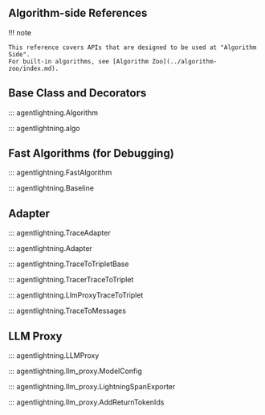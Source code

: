 ## Algorithm-side References

!!! note

    This reference covers APIs that are designed to be used at "Algorithm Side".
    For built-in algorithms, see [Algorithm Zoo](../algorithm-zoo/index.md).

## Base Class and Decorators

::: agentlightning.Algorithm

::: agentlightning.algo

## Fast Algorithms (for Debugging)

::: agentlightning.FastAlgorithm

::: agentlightning.Baseline

## Adapter

::: agentlightning.TraceAdapter

::: agentlightning.Adapter

::: agentlightning.TraceToTripletBase

::: agentlightning.TracerTraceToTriplet

::: agentlightning.LlmProxyTraceToTriplet

::: agentlightning.TraceToMessages

## LLM Proxy

::: agentlightning.LLMProxy

::: agentlightning.llm_proxy.ModelConfig

::: agentlightning.llm_proxy.LightningSpanExporter

::: agentlightning.llm_proxy.AddReturnTokenIds
